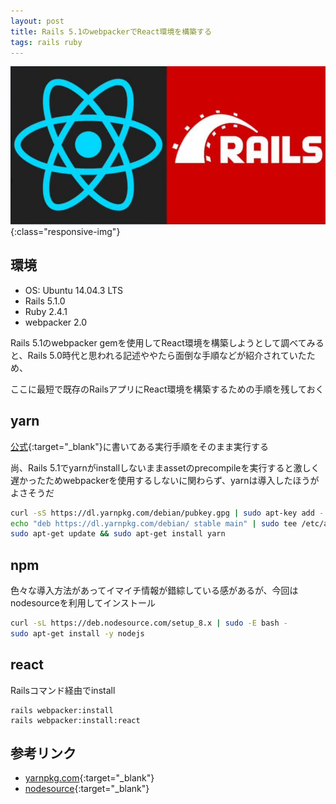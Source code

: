 ```yaml
---
layout: post
title: Rails 5.1のwebpackerでReact環境を構築する
tags: rails ruby
---
```


![Rails and React](/images/react_rails.png){:class="responsive-img"}

## 環境

* OS: Ubuntu 14.04.3 LTS
* Rails 5.1.0
* Ruby 2.4.1
* webpacker 2.0

Rails 5.1のwebpacker gemを使用してReact環境を構築しようとして調べてみると、Rails 5.0時代と思われる記述ややたら面倒な手順などが紹介されていたため、

ここに最短で既存のRailsアプリにReact環境を構築するための手順を残しておく

## yarn

[公式](https://yarnpkg.com/en/docs/install#linux-tab){:target="_blank"}に書いてある実行手順をそのまま実行する

尚、Rails 5.1でyarnがinstallしないままassetのprecompileを実行すると激しく遅かったためwebpackerを使用するしないに関わらず、yarnは導入したほうがよさそうだ

```sh
curl -sS https://dl.yarnpkg.com/debian/pubkey.gpg | sudo apt-key add -
echo "deb https://dl.yarnpkg.com/debian/ stable main" | sudo tee /etc/apt/sources.list.d/yarn.list
sudo apt-get update && sudo apt-get install yarn
```

## npm

色々な導入方法があってイマイチ情報が錯綜している感があるが、今回はnodesourceを利用してインストール

```sh
curl -sL https://deb.nodesource.com/setup_8.x | sudo -E bash -
sudo apt-get install -y nodejs
```

## react

Railsコマンド経由でinstall

```
rails webpacker:install
rails webpacker:install:react
```


## 参考リンク

* [yarnpkg.com](https://yarnpkg.com/en/docs/install#linux-tab){:target="_blank"}
* [nodesource](https://github.com/nodesource/distributions){:target="_blank"}
